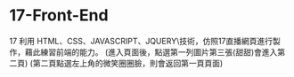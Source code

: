 # 17-Front-End
17
利用 HTML、CSS、JAVASCRIPT、JQUERY\技術，仿照17直播網頁進行製作，藉此練習前端的能力。
(進入頁面後，點選第一列圖片第三張(甜甜)會進入第二頁)
(第二頁點選左上角的微笑圈圈臉，則會返回第一頁頁面)
